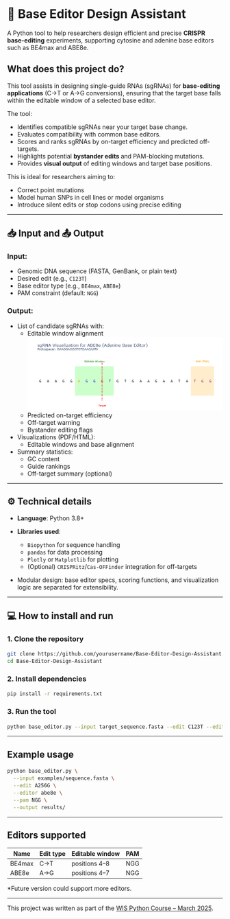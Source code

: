 # 🧬 Base Editor Design Assistant

A Python tool to help researchers design efficient and precise **CRISPR base-editing** experiments, supporting cytosine and adenine base editors such as BE4max and ABE8e.

## What does this project do?

This tool assists in designing single-guide RNAs (sgRNAs) for **base-editing applications** (C→T or A→G conversions), ensuring that the target base falls within the editable window of a selected base editor.

The tool:
- Identifies compatible sgRNAs near your target base change.
- Evaluates compatibility with common base editors.
- Scores and ranks sgRNAs by on-target efficiency and predicted off-targets.
- Highlights potential **bystander edits** and PAM-blocking mutations.
- Provides **visual output** of editing windows and target base positions.

This is ideal for researchers aiming to:
- Correct point mutations
- Model human SNPs in cell lines or model organisms
- Introduce silent edits or stop codons using precise editing

---

## 📥 Input and 📤 Output

### Input:
- Genomic DNA sequence (FASTA, GenBank, or plain text)
- Desired edit (e.g., `C123T`)
- Base editor type (e.g., `BE4max`, `ABE8e`)
- PAM constraint (default: `NGG`)

### Output:
- List of candidate sgRNAs with:
  - Editable window alignment
    ![Base Editor Design Output](images/plot_example.png "A screenshot showing the sgRNA visualization")
  - Predicted on-target efficiency
  - Off-target warning
  - Bystander editing flags
- Visualizations (PDF/HTML):
  - Editable windows and base alignment
- Summary statistics:
  - GC content
  - Guide rankings
  - Off-target summary (optional)

---

## ⚙️ Technical details

- **Language**: Python 3.8+
- **Libraries used**:
  - `Biopython` for sequence handling
  - `pandas` for data processing
  - `Plotly` or `Matplotlib` for plotting
  - (Optional) `CRISPRitz`/`Cas-OFFinder` integration for off-targets

- Modular design: base editor specs, scoring functions, and visualization logic are separated for extensibility.

---

## 💻 How to install and run

### 1. Clone the repository
```bash
git clone https://github.com/yourusername/Base-Editor-Design-Assistant.git
cd Base-Editor-Design-Assistant
```

### 2. Install dependencies
```bash
pip install -r requirements.txt
```
### 3. Run the tool
```bash
python base_editor.py --input target_sequence.fasta --edit C123T --editor be4max --pam NGG
```
---

## Example usage
```bash
python base_editor.py \
  --input examples/sequence.fasta \
  --edit A256G \
  --editor abe8e \
  --pam NGG \
  --output results/
```

---

## Editors supported
| Name      | Edit type | Editable window | PAM |
| --------- | --------- | --------------- | --- |
| BE4max    | C→T       | positions 4–8   | NGG |
| ABE8e     | A→G       | positions 4–7   | NGG |

*Future version could support more editors.

---

This project was written as part of the [WIS Python Course – March 2025](https://github.com/code-Maven/wis-python-course-2025-03).
